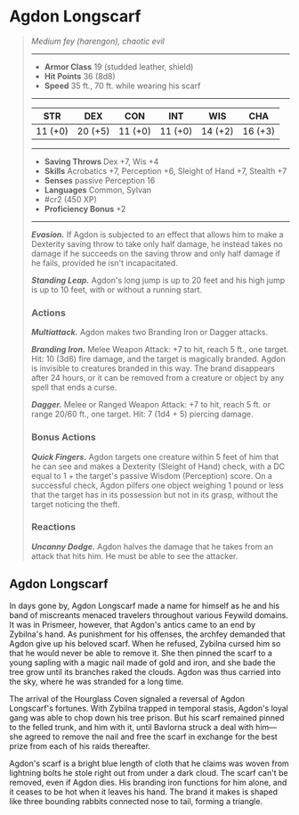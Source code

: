 # Agdon Longscarf
>*Medium fey (harengon), chaotic evil*
>___
>- **Armor Class** 19 (studded leather, shield)
>- **Hit Points** 36 (8d8)
>- **Speed** 35 ft., 70 ft. while wearing his scarf
>___
>|STR|DEX|CON|INT|WIS|CHA|
>|:---:|:---:|:---:|:---:|:---:|:---:|
>|11 (+0)|20 (+5)|11 (+0)|11 (+0)|14 (+2)|16 (+3)|
>___
>- **Saving Throws** Dex +7, Wis +4
>- **Skills** Acrobatics +7, Perception +6, Sleight of Hand +7, Stealth +7
>- **Senses** passive Perception 16
>- **Languages** Common, Sylvan
>- #cr2 (450 XP)
>- **Proficiency Bonus** +2
>___
>***Evasion.*** If Agdon is subjected to an effect that allows him to make a Dexterity saving throw to take only half damage, he instead takes no damage if he succeeds on the saving throw and only half damage if he fails, provided he isn't incapacitated.  
>
>***Standing Leap.*** Agdon's long jump is up to 20 feet and his high jump is up to 10 feet, with or without a running start.  
>
>### Actions
>***Multiattack.*** Agdon makes two Branding Iron or Dagger attacks.  
>
>***Branding Iron.*** Melee Weapon Attack: +7 to hit, reach 5 ft., one target. Hit: 10 (3d6) fire damage, and the target is magically branded. Agdon is invisible to creatures branded in this way. The brand disappears after 24 hours, or it can be removed from a creature or object by any spell that ends a curse.  
>
>***Dagger.*** Melee  or Ranged Weapon Attack: +7 to hit, reach 5 ft. or range 20/60 ft., one target. Hit: 7 (1d4 + 5) piercing damage.  
>
>### Bonus Actions
>***Quick Fingers.*** Agdon targets one creature within 5 feet of him that he can see and makes a Dexterity (Sleight of Hand) check, with a DC equal to 1 + the target's passive Wisdom (Perception) score. On a successful check, Agdon pilfers one object weighing 1 pound or less that the target has in its possession but not in its grasp, without the target noticing the theft.  
>
>### Reactions
>***Uncanny Dodge.*** Agdon halves the damage that he takes from an attack that hits him. He must be able to see the attacker.

## Agdon Longscarf

In days gone by, Agdon Longscarf made a name for himself as he and his band of miscreants menaced travelers throughout various Feywild domains. It was in Prismeer, however, that Agdon's antics came to an end by Zybilna's hand. As punishment for his offenses, the archfey demanded that Agdon give up his beloved scarf. When he refused, Zybilna cursed him so that he would never be able to remove it. She then pinned the scarf to a young sapling with a magic nail made of gold and iron, and she bade the tree grow until its branches raked the clouds. Agdon was thus carried into the sky, where he was stranded for a long time.

The arrival of the Hourglass Coven signaled a reversal of Agdon Longscarf's fortunes. With Zybilna trapped in temporal stasis, Agdon's loyal gang was able to chop down his tree prison. But his scarf remained pinned to the felled trunk, and him with it, until Bavlorna struck a deal with him—she agreed to remove the nail and free the scarf in exchange for the best prize from each of his raids thereafter.

Agdon's scarf is a bright blue length of cloth that he claims was woven from lightning bolts he stole right out from under a dark cloud. The scarf can't be removed, even if Agdon dies. His branding iron functions for him alone, and it ceases to be hot when it leaves his hand. The brand it makes is shaped like three bounding rabbits connected nose to tail, forming a triangle.